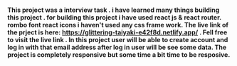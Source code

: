 #### This project was a interview task . i have learned many things building this project . for building this project i have used react js & react router. rombo font react icons  i haven't used any css frame work. The live link of the prject is here: https://glittering-taiyaki-e42f8d.netlify.app/ . Fell free to visit the live link . In this project user will be able to create account and log in with that email address after log in user will be see some data. The project is completely responsive but some time a bit time to be resposive.